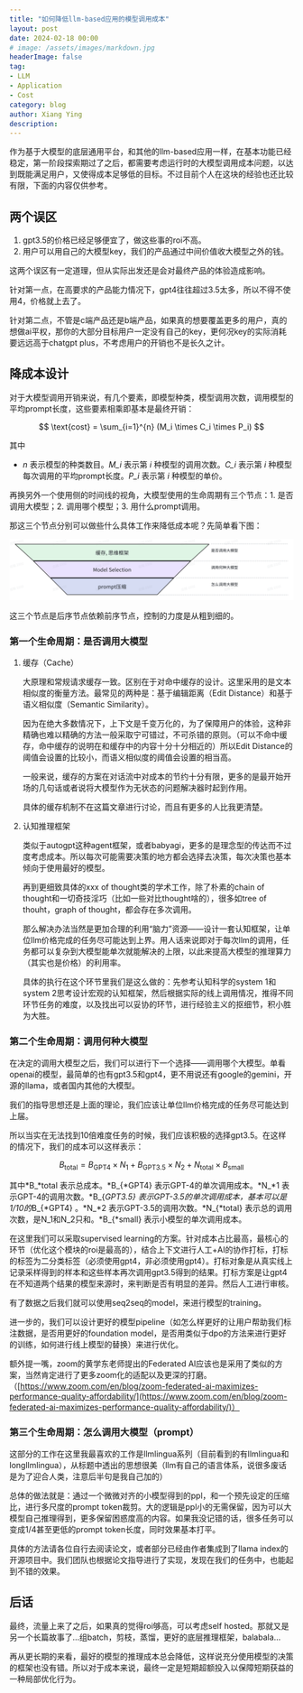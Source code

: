 ```yaml
---
title: "如何降低llm-based应用的模型调用成本"
layout: post
date: 2024-02-18 00:00
# image: /assets/images/markdown.jpg
headerImage: false
tag:
- LLM
- Application
- Cost
category: blog
author: Xiang Ying
description: 
---
```


作为基于大模型的底层通用平台，和其他的llm-based应用一样，在基本功能已经稳定，第一阶段探索期过了之后，都需要考虑运行时的大模型调用成本问题，以达到既能满足用户，又使得成本足够低的目标。不过目前个人在这块的经验也还比较有限，下面的内容仅供参考。

## 两个误区

1. gpt3.5的价格已经足够便宜了，做这些事的roi不高。
2. 用户可以用自己的大模型key，我们的产品通过中间价值收大模型之外的钱。

这两个误区有一定道理，但从实际出发还是会对最终产品的体验造成影响。

针对第一点，在高要求的产品能力情况下，gpt4往往超过3.5太多，所以不得不使用4，价格就上去了。

针对第二点，不管是c端产品还是b端产品，如果真的想要覆盖更多的用户，真的想做ai平权，那你的大部分目标用户一定没有自己的key，更何况key的实际消耗要远远高于chatgpt plus，不考虑用户的开销也不是长久之计。

## 降成本设计

对于大模型调用开销来说，有几个要素，即模型种类，模型调用次数，调用模型的平均prompt长度，这些要素相乘即基本是最终开销：

$$
\text{cost} = \sum_{i=1}^{n} (M_i \times C_i \times P_i)
$$

其中

- *n* 表示模型的种类数目。*M_i* 表示第 *i* 种模型的调用次数。*C_i* 表示第 *i* 种模型每次调用的平均prompt长度。*P_i* 表示第 *i* 种模型的单价。

再换另外一个使用侧的时间线的视角，大模型使用的生命周期有三个节点：1. 是否调用大模型；2. 调用哪个模型；3. 用什么prompt调用。

那这三个节点分别可以做些什么具体工作来降低成本呢？先简单看下图：

<p align="center">
    <img src="/assets/images/timeline.png" alt="timeline">
</p>


这三个节点是后序节点依赖前序节点，控制的力度是从粗到细的。

### 第一个生命周期：是否调用大模型

1. 缓存（Cache）
    
    大原理和常规请求缓存一致。区别在于对命中缓存的设计。这里采用的是文本相似度的衡量方法。最常见的两种是：基于编辑距离（Edit Distance）和基于语义相似度（Semantic Similarity）。
    
    因为在绝大多数情况下，上下文是千变万化的，为了保障用户的体验，这种非精确也难以精确的方法一般采取宁可错过，不可杀错的原则。（可以不命中缓存，命中缓存的说明在和缓存中的内容十分十分相近的）所以Edit Distance的阈值会设置的比较小，而语义相似度的阈值会设置的相当高。
    
    一般来说，缓存的方案在对话流中对成本的节约十分有限，更多的是最开始开场的几句话或者说将大模型作为无状态的问题解决器时起到作用。
    
    具体的缓存机制不在这篇文章进行讨论，而且有更多的人比我更清楚。
    
2. 认知推理框架
    
    类似于autogpt这种agent框架，或者babyagi，更多的是理念型的传达而不过度考虑成本。所以每次可能需要决策的地方都会选择去决策，每次决策也基本倾向于使用最好的模型。
    
    再到更细致具体的xxx of thought类的学术工作，除了朴素的chain of thought和一切奇技淫巧（比如一些对比thought啥的），很多如tree of thouht，graph of thought，都会存在多次调用。
    
    那么解决办法当然是更加合理的利用“脑力”资源——设计一套认知框架，让单位llm价格完成的任务尽可能达到上界。用人话来说即对于每次llm的调用，任务都可以复杂到大模型能单次就能解决的上限，以此来提高大模型的推理算力（其实也是价格）的利用率。
    
    具体的执行在这个环节里我们是这么做的：先参考认知科学的system 1和system 2思考设计宏观的认知框架，然后根据实际的线上调用情况，推得不同环节任务的难度，以及找出可以妥协的环节，进行经验主义的抠细节，积小胜为大胜。
    

### 第二个生命周期：调用何种大模型

在决定的调用大模型之后，我们可以进行下一个选择——调用哪个大模型。单看openai的模型，最简单的也有gpt3.5和gpt4，更不用说还有google的gemini，开源的llama，或者国内其他的大模型。

我们的指导思想还是上面的理论，我们应该让单位llm价格完成的任务尽可能达到上届。

所以当实在无法找到10倍难度任务的时候，我们应该积极的选择gpt3.5。在这样的情况下，我们的成本可以这样表示：

$$
B_{\text{total}} = B_{\text{GPT4}} \times N_{1} + B_{\text{GPT3.5}} \times N_{2} + N_{\text{total}} \times B_{\text{small}}
$$

其中*B_*total 表示总成本。*B_{*GPT4} 表示GPT-4的单次调用成本。*N_*1 表示GPT-4的调用次数。*B_{*GPT3.5} 表示GPT-3.5的单次调用成本，基本可以是1/10的*B_{*GPT4} 。*N_*2 表示GPT-3.5的调用次数。*N_{*total} 表示总的调用次数，是N_1和N_2只和。*B_{*small} 表示小模型的单次调用成本。

在这里我们可以采取supervised learning的方案。针对成本占比最高，最核心的环节（优化这个模块的roi是最高的），结合上下文进行人工+AI的协作打标，打标的标签为二分类标签（必须使用gpt4，非必须使用gpt4）。打标对象是从真实线上记录采样得到的样本和这些样本再次调用gpt3.5得到的结果。打标方案是让gpt4在不知道两个结果的模型来源时，来判断是否有明显的差异。然后人工进行审核。

有了数据之后我们就可以使用seq2seq的model，来进行模型的training。

进一步的，我们可以设计更好的模型pipeline（如怎么样更好的让用户帮助我们标注数据，是否用更好的foundation model，是否用类似于dpo的方法来进行更好的训练，如何进行线上模型的替换）来进行优化。

额外提一嘴，zoom的黄学东老师提出的Federated AI应该也是采用了类似的方案，当然肯定进行了更多zoom化的适配以及更深的打磨。（[https://www.zoom.com/en/blog/zoom-federated-ai-maximizes-performance-quality-affordability/](https://www.zoom.com/en/blog/zoom-federated-ai-maximizes-performance-quality-affordability/)）

### 第三个生命周期：怎么调用大模型（prompt）

这部分的工作在这里我最喜欢的工作是llmlingua系列（目前看到的有llmlingua和longllmlingua），从标题中透出的思想很美（llm有自己的语言体系，说很多废话是为了迎合人类，注意后半句是我自己加的）

总体的做法就是：通过一个微微对齐的小模型得到的ppl，和一个预先设定的压缩比，进行多尺度的prompt token裁剪。大的逻辑是ppl小的无需保留，因为可以大模型自己推理得到，更多保留困惑度高的内容。如果我没记错的话，很多任务可以变成1/4甚至更低的prompt token长度，同时效果基本打平。

具体的方法请各位自行去阅读论文，或者部分已经由作者集成到了llama index的开源项目中。我们团队也根据论文指导进行了实现，发现在我们的任务中，也能起到不错的效果。

## 后话

最终，流量上来了之后，如果真的觉得roi够高，可以考虑self hosted。那就又是另一个长篇故事了…组batch，剪枝，蒸馏，更好的底层推理框架，balabala…

再从更长期的来看，最好的模型的推理成本总会降低，这样说充分使用模型的决策的框架也没有错。所以对于成本来说，最终一定是短期超额投入以保障短期获益的一种局部优化行为。